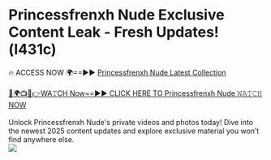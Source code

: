 # Princessfrenxh Nude Exclusive Content Leak - Fresh Updates! (l431c)

🔥 ACCESS NOW 🌍==►► <a href="https://tinyurl.com/yc657z5k" rel="nofollow">Princessfrenxh Nude Latest Collection</a>
<br><br>
[🔴🌍📺📱👉WA𝚃CH Now==►► CLICK HERE TO Princessfrenxh Nude 𝚆𝙰𝚃𝙲𝙷 NOW](https://tinyurl.com/yc657z5k)
<br><br>
Unlock Princessfrenxh Nude's private videos and photos today! Dive into the newest 2025 content updates and explore exclusive material you won’t find anywhere else.
<br>
<a href="https://tinyurl.com/yc657z5k" rel="nofollow" data-target="animated-image.originalLink"><img src="https://camo.githubusercontent.com/8a4f000d20f83aca3bf7ec5f350d767afa0574a8a352519fd8cfa583a6f93a33/68747470733a2f2f692e696d6775722e636f6d2f644a486b345a712e676966" data-canonical-src="https://i.imgur.com/dJHk4Zq.gif" style="max-width: 100%; display: inline-block;" data-target="animated-image.originalImage"></a>
<br>
